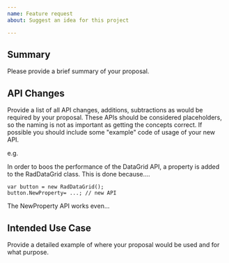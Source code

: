 ```yaml
---
name: Feature request
about: Suggest an idea for this project

---
```


## Summary
Please provide a brief summary of your proposal.

## API Changes

Provide a list of all API changes, additions, subtractions as would be required by your proposal. These APIs should be considered placeholders, so the naming is not as important as getting the concepts correct. If possible you should include some "example" code of usage of your new API.

e.g.

In order to boos the performance of the DataGrid API, a property is added to the RadDataGrid class. This is done because....

    var button = new RadDataGrid();
    button.NewProperty= ...; // new API

The NewProperty API works even...

## Intended Use Case
Provide a detailed example of where your proposal would be used and for what purpose.
